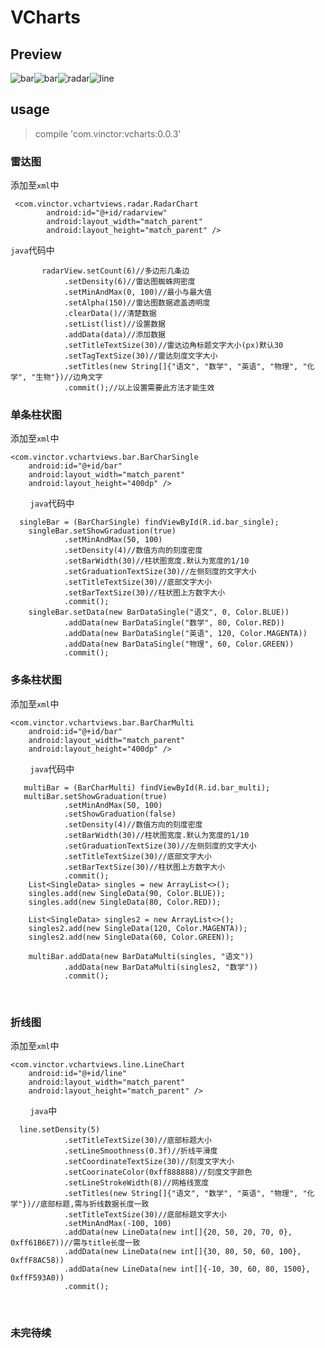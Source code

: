 # VCharts

## Preview

![bar](screenshot/barsingle.gif)![bar](screenshot/barmulti.gif)![radar](screenshot/radar.png)![line](screenshot/line.png)

## usage

>compile 'com.vinctor:vcharts:0.0.3'

### 雷达图

添加至```xml```中

     <com.vinctor.vchartviews.radar.RadarChart
            android:id="@+id/radarview"
            android:layout_width="match_parent"
            android:layout_height="match_parent" />
            
```java```代码中

           radarView.setCount(6)//多边形几条边
                .setDensity(6)//雷达图蜘蛛网密度
                .setMinAndMax(0, 100)//最小与最大值
                .setAlpha(150)//雷达图数据遮盖透明度
                .clearData()//清楚数据
                .setList(list)//设置数据
                .addData(data)//添加数据
                .setTitleTextSize(30)//雷达边角标题文字大小(px)默认30
                .setTagTextSize(30)//雷达刻度文字大小
                .setTitles(new String[]{"语文", "数学", "英语", "物理", "化学", "生物"})//边角文字
                .commit();//以上设置需要此方法才能生效

### 单条柱状图

添加至```xml```中

    <com.vinctor.vchartviews.bar.BarCharSingle
        android:id="@+id/bar"
        android:layout_width="match_parent"
        android:layout_height="400dp" />
        
```java```代码中

      singleBar = (BarCharSingle) findViewById(R.id.bar_single);
        singleBar.setShowGraduation(true)
                .setMinAndMax(50, 100)
                .setDensity(4)//数值方向的刻度密度
                .setBarWidth(30)//柱状图宽度.默认为宽度的1/10
                .setGraduationTextSize(30)//左侧刻度的文字大小
                .setTitleTextSize(30)//底部文字大小
                .setBarTextSize(30)//柱状图上方数字大小
                .commit();
        singleBar.setData(new BarDataSingle("语文", 0, Color.BLUE))
                .addData(new BarDataSingle("数学", 80, Color.RED))
                .addData(new BarDataSingle("英语", 120, Color.MAGENTA))
                .addData(new BarDataSingle("物理", 60, Color.GREEN))
                .commit();
                
                
### 多条柱状图

添加至```xml```中

    <com.vinctor.vchartviews.bar.BarCharMulti
        android:id="@+id/bar"
        android:layout_width="match_parent"
        android:layout_height="400dp" />
        
```java```代码中

       multiBar = (BarCharMulti) findViewById(R.id.bar_multi);
       multiBar.setShowGraduation(true)
                .setMinAndMax(50, 100)
                .setShowGraduation(false)
                .setDensity(4)//数值方向的刻度密度
                .setBarWidth(30)//柱状图宽度.默认为宽度的1/10
                .setGraduationTextSize(30)//左侧刻度的文字大小
                .setTitleTextSize(30)//底部文字大小
                .setBarTextSize(30)//柱状图上方数字大小
                .commit();
        List<SingleData> singles = new ArrayList<>();
        singles.add(new SingleData(90, Color.BLUE));
        singles.add(new SingleData(80, Color.RED));

        List<SingleData> singles2 = new ArrayList<>();
        singles2.add(new SingleData(120, Color.MAGENTA));
        singles2.add(new SingleData(60, Color.GREEN));

        multiBar.addData(new BarDataMulti(singles, "语文"))
                .addData(new BarDataMulti(singles2, "数学"))
                .commit();
                
### 折线图

添加至```xml```中

    <com.vinctor.vchartviews.line.LineChart
        android:id="@+id/line"
        android:layout_width="match_parent"
        android:layout_height="match_parent" />
        
```java```中

      line.setDensity(5)
                .setTitleTextSize(30)//底部标题大小
                .setLineSmoothness(0.3f)//折线平滑度
                .setCoordinateTextSize(30)//刻度文字大小
                .setCoorinateColor(0xff888888)//刻度文字颜色
                .setLineStrokeWidth(8)//网格线宽度
                .setTitles(new String[]{"语文", "数学", "英语", "物理", "化学"})//底部标题,需与折线数据长度一致
                .setTitleTextSize(30)//底部标题文字大小
                .setMinAndMax(-100, 100)
                .addData(new LineData(new int[]{20, 50, 20, 70, 0}, 0xff61B6E7))//需与title长度一致
                .addData(new LineData(new int[]{30, 80, 50, 60, 100}, 0xffF8AC58))
                .addData(new LineData(new int[]{-10, 30, 60, 80, 1500}, 0xffF593A0))
                .commit();
                
### 未完待续
